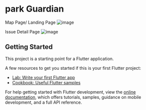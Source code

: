 # park Guardian 
Map Page/ Landing Page
![image](https://github.com/ucfnchb/Yanjun_ParkGuadian-/assets/146333771/6a6652d0-1c61-4b16-b66f-1db05b00cd24)

Issue Detail Page
![image](https://github.com/ucfnchb/Yanjun_ParkGuadian-/assets/146333771/3dbd78cb-ab7e-4d7c-83f4-d5702e1f30fb)


## Getting Started

This project is a starting point for a Flutter application.

A few resources to get you started if this is your first Flutter project:

- [Lab: Write your first Flutter app](https://docs.flutter.dev/get-started/codelab)
- [Cookbook: Useful Flutter samples](https://docs.flutter.dev/cookbook)

For help getting started with Flutter development, view the
[online documentation](https://docs.flutter.dev/), which offers tutorials,
samples, guidance on mobile development, and a full API reference.
